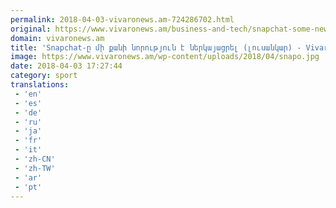 ```yaml
---
permalink: 2018-04-03-vivaronews.am-724286702.html
original: https://www.vivaronews.am/business-and-tech/snapchat-some-new-functions/
domain: vivaronews.am
title: 'Snapchat-ը մի քանի նորություն է ներկայացրել (լուսանկար) - Vivaro News'
image: https://www.vivaronews.am/wp-content/uploads/2018/04/snapo.jpg
date: 2018-04-03 17:27:44
category: sport
translations: 
 - 'en'
 - 'es'
 - 'de'
 - 'ru'
 - 'ja'
 - 'fr'
 - 'it'
 - 'zh-CN'
 - 'zh-TW'
 - 'ar'
 - 'pt'
---
```


